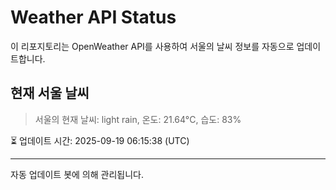 
# Weather API Status

이 리포지토리는 OpenWeather API를 사용하여 서울의 날씨 정보를 자동으로 업데이트합니다.

## 현재 서울 날씨
> 서울의 현재 날씨: light rain, 온도: 21.64°C, 습도: 83%

⏳ 업데이트 시간: 2025-09-19 06:15:38 (UTC)

---
자동 업데이트 봇에 의해 관리됩니다.
